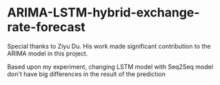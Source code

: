 # ARIMA-LSTM-hybrid-exchange-rate-forecast

Special thanks to Ziyu Du. His work made significant contribution to the ARIMA model in this project.

Based upon my experiment, changing LSTM model with Seq2Seq model don't have big differences in the result of the prediction


